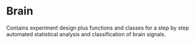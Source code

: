 # Brain
Contains experiment design plus functions and classes for a step by step automated statistical analysis and classification of brain signals. 
